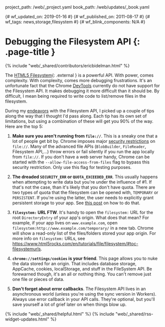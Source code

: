 project_path: /web/_project.yaml book_path: /web/updates/_book.yaml

{# wf_updated_on: 2019-01-16 #} {# wf_published_on: 2011-08-17 #} {# wf_tags: news,storage,filesystem #} {# wf_blink_components: N/A #}

# Debugging the Filesystem API {: .page-title }

{% include "web/_shared/contributors/ericbidelman.html" %}

The [HTML5 Filesystem](https://www.html5rocks.com/en/tutorials/file/filesystem/){: .external } is a powerful API. With power, comes complexity. With complexity, comes more debugging frustrations. It's an unfortunate fact that the Chrome [DevTools](/web/tools/chrome-devtools) currently do not have support for the Filesystem API. It makes debugging it more difficult than it should be. By difficult, I mean being required to write code to list/remove files in the filesystem.

During my [endeavors](http://shop.oreilly.com/product/0636920021360.do) with the Filesystem API, I picked up a couple of tips along the way that I thought I'd pass along. Each tip has its own set of limitations, but using a combination of these will get you 90% of the way. Here are the top 5:

1. **Make sure you aren't running from `file://`**. This is a sneaky one that a lot of people get bit by. Chrome imposes major [security restrictions](https://blog.chromium.org/2008/12/security-in-depth-local-web-pages.html) on `file://`. Many of the advanced file APIs (`BlobBuilder`, `FileReader`, Filesystem API,...) throw errors or fail silently if you run the app locally from `file://`. If you don't have a web server handy, Chrome can be started with the `--allow-file-access-from-files` flag to bypass this security restriction. Only use this flag for testing purposes.

2. **The dreaded `SECURITY_ERR` or `QUOTA_EXCEEDED_ERR`**. This usually happens when attempting to write data but you're under the influence of #1. If that's not the case, than it's likely that you don't have quota. There are two types of quota that the filesystem can be opened with, `TEMPORARY` or `PERSISTENT`. If you're using the latter, the user needs to explicitly grant persistent storage to your app. See [this post](https://groups.google.com/a/chromium.org/forum/#!topic/chromium-html5/m-ei3ATZr2c) on how to do that.

3. **`filesystem:` URL FTW**. It's handy to open the `filesystem:` URL for the root `DirectoryEntry` of your app's origin. What does that mean? For example, if your app lives on `www.example.com`, open `filesystem:http://www.example.com/temporary/` in a new tab. Chrome will show a read-only list of the files/folders stored your app origin. For more info on `filesystem:` URLs, see <https://www.html5rocks.com/en/tutorials/file/filesystem/#toc-filesystemurls>.

4. **`chrome://settings/cookies` is your friend**. This page allows you to nuke the data stored for an origin. That includes database storage, AppCache, cookies, localStorage, and stuff in the FileSystem API. Be forewarned though, it's an all or nothing thing. You can't remove just one file or pieces of data.

5. **Don't forget about error callbacks**. The Filesystem API lives in an asynchronous world (unless you're using the sync version in Workers). Always use error callback in your API calls. They're optional, but you'll save yourself a lot of grief later on when things blow up.

{% include "web/_shared/helpful.html" %} {% include "web/_shared/rss-widget-updates.html" %}